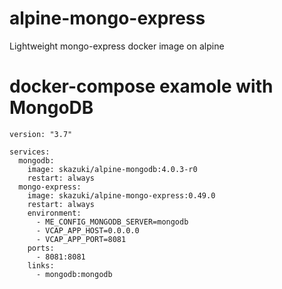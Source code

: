 # alpine-mongo-express
Lightweight mongo-express docker image on alpine

# docker-compose examole with MongoDB
```
version: "3.7"

services:
  mongodb:
    image: skazuki/alpine-mongodb:4.0.3-r0
    restart: always
  mongo-express:
    image: skazuki/alpine-mongo-express:0.49.0
    restart: always
    environment:
      - ME_CONFIG_MONGODB_SERVER=mongodb
      - VCAP_APP_HOST=0.0.0.0
      - VCAP_APP_PORT=8081
    ports:
      - 8081:8081
    links:
      - mongodb:mongodb
```
